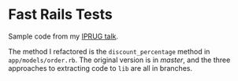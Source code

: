 Fast Rails Tests
================

Sample code from my [IPRUG talk](http://iprug.org/next-meetup-4th-october-2011).

The method I refactored is the `discount_percentage` method in
`app/models/order.rb`. The original version is in _master_, and the three
approaches to extracting code to `lib` are all in branches.
